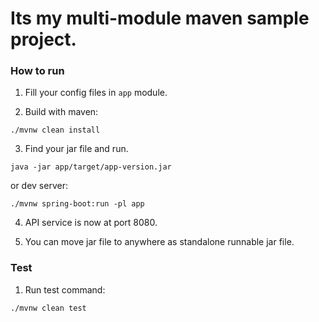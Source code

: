 # Its my multi-module maven sample project.

### How to run

1. Fill your config files in `app` module.

2. Build with maven:

```shell
./mvnw clean install
```

3. Find your jar file and run.

```shell
java -jar app/target/app-version.jar
```

or dev server:

```shell
./mvnw spring-boot:run -pl app
```

4. API service is now at port 8080.

5. You can move jar file to anywhere as standalone runnable jar file.

### Test

1. Run test command:

```shell
./mvnw clean test
```
